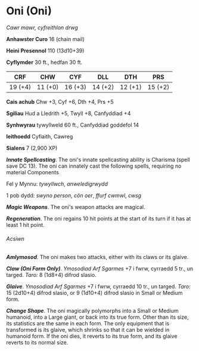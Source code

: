 # Oni (Oni)

*Cawr mawr, cyfreithlon drwg*

**Anhawster Curo** 16 (chain mail)

**Heini Presennol** 110 (13d10+39)

**Cyflymder** 30 ft., hedfan 30 ft.

| CRF     | CHW     | CYF     | DLL     | DTH     | PRS     |
|---------|---------|---------|---------|---------|---------|
| 19 (+4) | 11 (+0) | 16 (+3) | 14 (+2) | 12 (+1) | 15 (+2) |

**Cais achub** Chw +3, Cyf +6, Dth +4, Prs +5

**Sgiliau** Hud a Lledrith +5, Twyll +8, Canfyddiad +4

**Synhwyrau** tywyllweld 60 ft., Canfyddiad goddefol 14

**Ieithoedd** Cyfiaith, Cawreg

**Sialens** 7 (2,900 XP)

***Innate Spellcasting***. The oni's innate spellcasting ability is Charisma (spell save DC 13). The oni can innately cast the following spells, requiring no material Components

Fel y Mynnu: *tywyllwch*, *anweledigrwydd*

1 pob dydd: *swyno person*, *côn oer*, *ffurf cwmwl*, *cwsg*

***Magic Weapons***. The oni's weapon attacks are magical.

***Regeneration***. The oni regains 10 hit points at the start of its turn if it has at least 1 hit point.

###### Acsiwn

***Amlymosod***. The oni makes two attacks, either with its claws or its glaive.

***Claw (Oni Form Only)***. *Ymosodiad Arf Sgarmes* +7 i fwrw, cyrraedd 5 tr., un targed. *Taro:* 8 (1d8+4) difrod slasio.

***Glaive***. *Ymosodiad Arf Sgarmes* +7 i fwrw, cyrraedd 10 tr., un targed. *Taro:* 15 (2d10+4) difrod slasio, or 9 (1d10+4) difrod slasio in Small or Medium form.

***Change Shape***. The oni magically polymorphs into a Small or Medium humanoid, into a Large giant, or back into its true form. Other than its size, its statistics are the same in each form. The only equipment that is transformed is its glaive, which shrinks so that it can be wielded in humanoid form. If the oni dies, it reverts to its true form, and its glaive reverts to its normal size.